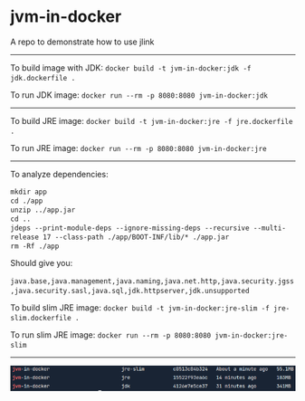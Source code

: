 # jvm-in-docker
A repo to demonstrate how to use jlink

---

To build image with JDK:
`docker build -t jvm-in-docker:jdk -f jdk.dockerfile .`

To run JDK image:
`docker run --rm -p 8080:8080 jvm-in-docker:jdk`

---

To build JRE image:
`docker build -t jvm-in-docker:jre -f jre.dockerfile .`

To run JRE image:
`docker run --rm -p 8080:8080 jvm-in-docker:jre`

---

To analyze dependencies:
```shell
mkdir app
cd ./app
unzip ../app.jar
cd ..
jdeps --print-module-deps --ignore-missing-deps --recursive --multi-release 17 --class-path ./app/BOOT-INF/lib/* ./app.jar
rm -Rf ./app
```

Should give you:

`java.base,java.management,java.naming,java.net.http,java.security.jgss,java.security.sasl,java.sql,jdk.httpserver,jdk.unsupported`

To build slim JRE image:
`docker build -t jvm-in-docker:jre-slim -f jre-slim.dockerfile .`

To run slim JRE image:
`docker run --rm -p 8080:8080 jvm-in-docker:jre-slim`

---

![screenshot](screenshot.png)
